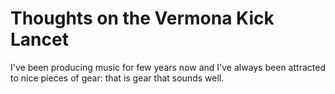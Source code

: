 # Thoughts on the Vermona Kick Lancet

I've been producing music for few years now and I've always been attracted to nice pieces of gear: that is gear that sounds well.
